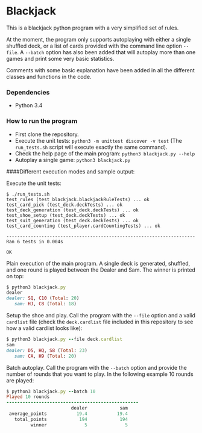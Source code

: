 # Blackjack

This is a blackjack python program with a very simplified set of rules.

At the moment, the program only supports autoplaying with either a single shuffled deck, or a list of cards provided with the command line option `--file`. A `--batch` option has also been added that will autoplay more than one games and print some very basic statistics.

Comments with some basic explanation have been added in all the different classes and functions in the code.


### Dependencies

* Python 3.4


### How to run the program

* First clone the repository.
* Execute the unit tests: `python3 -m unittest discover -v test` (The `run_tests.sh` script will execute exactly the same command).
* Check the help page of the main program: `python3 blackjack.py --help`
* Autoplay a single game: `python3 blackjack.py`


####Different execution modes and sample output:

Execute the unit tests:
```no-highlight
$ ./run_tests.sh 
test_rules (test_blackjack.blackjackRuleTests) ... ok
test_card_pick (test_deck.deckTests) ... ok
test_deck_generation (test_deck.deckTests) ... ok
test_shoe_setup (test_deck.deckTests) ... ok
test_suit_generation (test_deck.deckTests) ... ok
test_card_counting (test_player.cardCountingTests) ... ok

----------------------------------------------------------------------
Ran 6 tests in 0.004s

OK
```

Plain execution of the main program. A single deck is generated, shuffled, and one round is played between the Dealer and Sam. The winner is printed on top:
```ruby
$ python3 blackjack.py
dealer
dealer: SQ, C10 (Total: 20)
   sam: HJ, C8 (Total: 18)
```

Setup the shoe and play. Call the program with the `--file` option and a valid `cardlist` file (check the `deck.cardlist` file included in this repository to see how a valid cardlist looks like):
```ruby
$ python3 blackjack.py --file deck.cardlist
sam
dealer: D5, HQ, S8 (Total: 23)
   sam: CA, H9 (Total: 20)
```

Batch autoplay. Call the program with the `--batch` option and provide the number of rounds that you want to play. In the following example 10 rounds are played:
```ruby
$ python3 blackjack.py --batch 10
Played 10 rounds
-------------------------------------------------
                        dealer            sam
 average_points           19.4           19.4
   total_points            194            194
         winner              5              5
```
